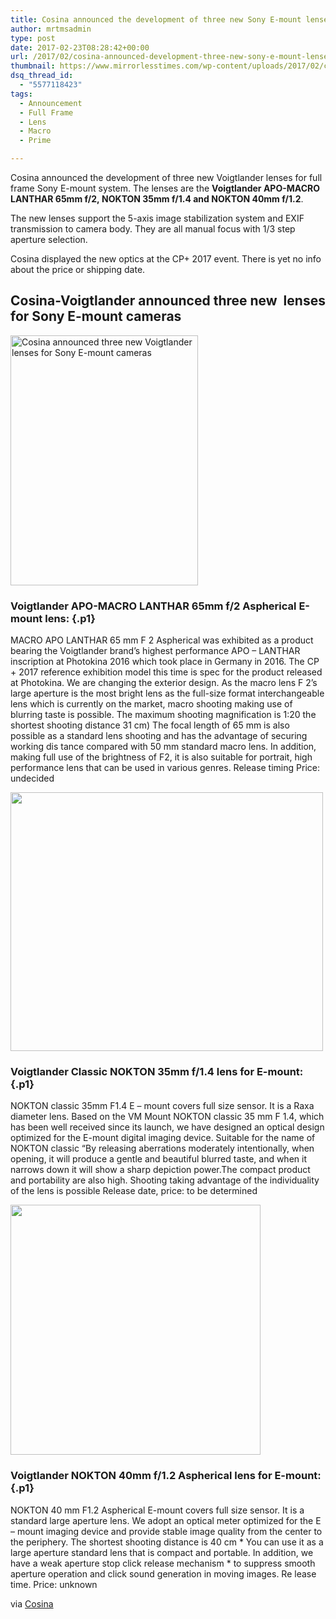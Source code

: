 ```yaml
---
title: Cosina announced the development of three new Sony E-mount lenses
author: mrtmsadmin
type: post
date: 2017-02-23T08:28:42+00:00
url: /2017/02/cosina-announced-development-three-new-sony-e-mount-lenses/
thumbnail: https://www.mirrorlesstimes.com/wp-content/uploads/2017/02/cosina-voigtlander-lenses-sony-e-mount-1.jpg
dsq_thread_id:
  - "5577118423"
tags:
  - Announcement
  - Full Frame
  - Lens
  - Macro
  - Prime

---
```

Cosina announced the development of three new Voigtlander lenses for full frame Sony E-mount system. The lenses are the **Voigtlander APO-MACRO LANTHAR 65mm f/2, NOKTON 35mm f/1.4 and NOKTON 40mm f/1.2**.

<span class="s1">The new lenses support the 5-axis image stabilization system and </span>EXIF transmission to camera body. They are all manual focus with 1/3 step aperture selection.

Cosina displayed the new optics at the CP+ 2017 event. There is yet no info about the price or shipping date. <!--more-->

## Cosina-Voigtlander announced three new  lenses for Sony E-mount cameras

[<img class="aligncenter wp-image-999 size-full" title="Cosina announced three new Voigtlander lenses for Sony E-mount cameras" src="https://i2.wp.com/www.mirrorlesstimes.com/wp-content/uploads/2017/02/Voigtlander-APO-MACRO-LANTHAR-65mm-F2-Aspherical-E-mount-lens.jpg?resize=300%2C400&#038;ssl=1" alt="Cosina announced three new Voigtlander lenses for Sony E-mount cameras" width="300" height="400" srcset="https://i2.wp.com/www.mirrorlesstimes.com/wp-content/uploads/2017/02/Voigtlander-APO-MACRO-LANTHAR-65mm-F2-Aspherical-E-mount-lens.jpg?w=300&ssl=1 300w, https://i2.wp.com/www.mirrorlesstimes.com/wp-content/uploads/2017/02/Voigtlander-APO-MACRO-LANTHAR-65mm-F2-Aspherical-E-mount-lens.jpg?resize=225%2C300&ssl=1 225w" sizes="(max-width: 300px) 100vw, 300px" data-recalc-dims="1" />][1]

### <span class="s1"><b>Voigtlander APO-MACRO LANTHAR 65mm f/2 Aspherical E-mount lens:</b></span> {.p1}

<p class="p1">
  <span class="s1">MACRO APO LANTHAR 65 mm F 2 Aspherical was exhibited as a product bearing the Voigtlander brand’s highest performance APO – LANTHAR inscription at Photokina 2016 which took place in Germany in 2016. The CP + 2017 reference exhibition model this time is spec for the product released at Photokina. We are changing the exterior design. As the macro lens F 2’s large aperture is the most bright lens as the full-size format interchangeable lens which is currently on the market, macro shooting making use of blurring taste is possible. The maximum shooting magnification is 1:20 the shortest shooting distance 31 cm) The focal length of 65 mm is also possible as a standard lens shooting and has the advantage of securing working dis tance compared with 50 mm standard macro lens. In addition, making full use of the brightness of F2, it is also suitable for portrait, high performance lens that can be used in various genres. Release timing Price: undecided</span>
</p>

<p class="p1">
  <a href="https://i1.wp.com/www.mirrorlesstimes.com/wp-content/uploads/2017/02/Voigtlander-Classic-NOKTON-35mm-f1.4-lens-for-E-mount-1.jpg?ssl=1"><img class="aligncenter size-full wp-image-1001" src="https://i1.wp.com/www.mirrorlesstimes.com/wp-content/uploads/2017/02/Voigtlander-Classic-NOKTON-35mm-f1.4-lens-for-E-mount-1.jpg?resize=500%2C414&#038;ssl=1" alt="" width="500" height="414" srcset="https://i1.wp.com/www.mirrorlesstimes.com/wp-content/uploads/2017/02/Voigtlander-Classic-NOKTON-35mm-f1.4-lens-for-E-mount-1.jpg?w=500&ssl=1 500w, https://i1.wp.com/www.mirrorlesstimes.com/wp-content/uploads/2017/02/Voigtlander-Classic-NOKTON-35mm-f1.4-lens-for-E-mount-1.jpg?resize=300%2C248&ssl=1 300w" sizes="(max-width: 500px) 100vw, 500px" data-recalc-dims="1" /></a>
</p>

### <span class="s1"><b>Voigtlander Classic NOKTON 35mm f/1.4 lens for E-mount:</b></span> {.p1}

<p class="p1">
  <span class="s1">NOKTON classic 35mm F1.4 E – mount covers full size sensor. It is a Raxa diameter lens. Based on the VM Mount NOKTON classic 35 mm F 1.4, which has been well received since its launch, we have designed an optical design optimized for the E-mount digital imaging device. Suitable for the name of NOKTON classic “By releasing aberrations moderately intentionally, when opening, it will produce a gentle and beautiful blurred taste, and when it narrows down it will show a sharp depiction power.The compact product and portability are also high. Shooting taking advantage of the individuality of the lens is possible Release date, price: to be determined</span>
</p>

<p class="p1">
  <a href="https://i0.wp.com/www.mirrorlesstimes.com/wp-content/uploads/2017/02/Voigtlander-NOKTON-40mm-f1.2-Aspherical-lens-for-E-mount.jpg?ssl=1"><img class="aligncenter size-full wp-image-1002" src="https://i0.wp.com/www.mirrorlesstimes.com/wp-content/uploads/2017/02/Voigtlander-NOKTON-40mm-f1.2-Aspherical-lens-for-E-mount.jpg?resize=400%2C400&#038;ssl=1" alt="" width="400" height="400" srcset="https://i0.wp.com/www.mirrorlesstimes.com/wp-content/uploads/2017/02/Voigtlander-NOKTON-40mm-f1.2-Aspherical-lens-for-E-mount.jpg?w=400&ssl=1 400w, https://i0.wp.com/www.mirrorlesstimes.com/wp-content/uploads/2017/02/Voigtlander-NOKTON-40mm-f1.2-Aspherical-lens-for-E-mount.jpg?resize=150%2C150&ssl=1 150w, https://i0.wp.com/www.mirrorlesstimes.com/wp-content/uploads/2017/02/Voigtlander-NOKTON-40mm-f1.2-Aspherical-lens-for-E-mount.jpg?resize=300%2C300&ssl=1 300w, https://i0.wp.com/www.mirrorlesstimes.com/wp-content/uploads/2017/02/Voigtlander-NOKTON-40mm-f1.2-Aspherical-lens-for-E-mount.jpg?resize=60%2C60&ssl=1 60w" sizes="(max-width: 400px) 100vw, 400px" data-recalc-dims="1" /></a>
</p>

### <span class="s1"><b>Voigtlander NOKTON 40mm f/1.2 Aspherical lens for E-mount:</b></span> {.p1}

<p class="p1">
  <span class="s1">NOKTON 40 mm F1.2 Aspherical E-mount covers full size sensor. It is a standard large aperture lens. We adopt an optical meter optimized for the E – mount imaging device and provide stable image quality from the center to the periphery. The shortest shooting distance is 40 cm * You can use it as a large aperture standard lens that is compact and portable. In addition, we have a weak aperture stop click release mechanism * to suppress smooth aperture operation and click sound generation in moving images. Re lease time. Price: unknown</span>
</p>

<p class="p1">
  via <span class="s1"><a href="http://www.cosina.co.jp/cp2017/cp-2017-pless.pdf">Cosina</a></span>
</p>

 [1]: https://i2.wp.com/www.mirrorlesstimes.com/wp-content/uploads/2017/02/Voigtlander-APO-MACRO-LANTHAR-65mm-F2-Aspherical-E-mount-lens.jpg?ssl=1